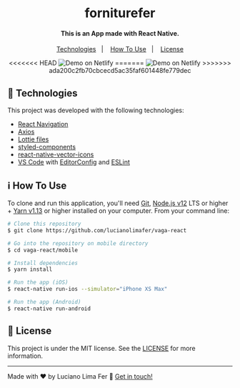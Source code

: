 
<h1 align="center">
        forniturefer
</h1>

<h4 align="center">
  This is an App made with React Native.
</h4>


<p align="center">
  <a href="#rocket-technologies">Technologies</a>&nbsp;&nbsp;&nbsp;|&nbsp;&nbsp;&nbsp;
  <a href="#information_source-how-to-use">How To Use</a>&nbsp;&nbsp;&nbsp;|&nbsp;&nbsp;&nbsp;
  <a href="#memo-license">License</a>
</p>


<p align="center">
<<<<<<< HEAD
  <img alt="Demo on Netlify" src="https://res.cloudinary.com/dgbrkdrvg/image/upload/v1613613464/intro_2_ukoznt.png">
=======
  <img alt="Demo on Netlify" src="https://res.cloudinary.com/dgbrkdrvg/image/upload/v1613613145/intro_1_im9a9o.png">
>>>>>>> ada200c2fb70cbcecd5ac35faf601448fe779dec
</p>

## :rocket: Technologies

This project was developed with the following technologies:

-  [React Navigation](https://reactnavigation.org/)
-  [Axios](https://github.com/axios/axios)
-  [Lottie files](https://github.com/lottie-react-native/lottie-react-native)
-  [styled-components](https://www.styled-components.com/)
-  [react-native-vector-icons](https://github.com/oblador/react-native-vector-icons)
-  [VS Code][vc] with [EditorConfig][vceditconfig] and [ESLint][vceslint]

## :information_source: How To Use

To clone and run this application, you'll need [Git](https://git-scm.com), [Node.js v12][nodejs] LTS or higher + [Yarn v1.13][yarn] or higher installed on your computer. From your command line:

```bash
# Clone this repository
$ git clone https://github.com/lucianolimafer/vaga-react

# Go into the repository on mobile directory
$ cd vaga-react/mobile

# Install dependencies
$ yarn install

# Run the app (iOS)
$ react-native run-ios --simulator="iPhone XS Max"

# Run the app (Android)
$ react-native run-android
```

## :memo: License
This project is under the MIT license. See the [LICENSE](https://github.com/lucianolimafer) for more information.

---

Made with ♥ by Luciano Lima Fer :wave: [Get in touch!](https://www.linkedin.com/in/lucianolimafer/)

[nodejs]: https://nodejs.org/
[yarn]: https://yarnpkg.com/
[vc]: https://code.visualstudio.com/
[vceditconfig]: https://marketplace.visualstudio.com/items?itemName=EditorConfig.EditorConfig
[vceslint]: https://marketplace.visualstudio.com/items?itemName=dbaeumer.vscode-eslint
